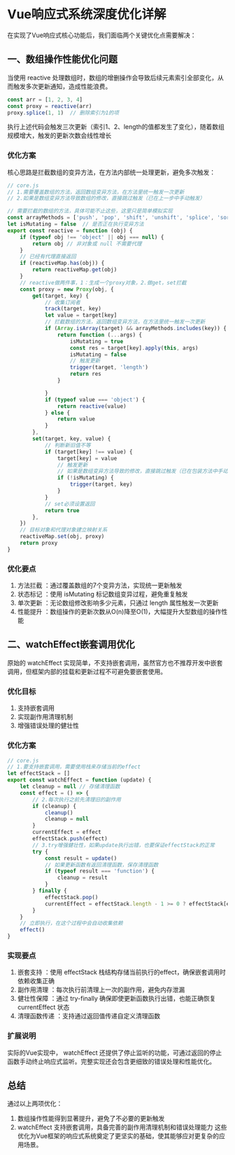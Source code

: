 # Vue响应式系统深度优化详解
在实现了Vue响应式核心功能后，我们面临两个关键优化点需要解决：

## 一、数组操作性能优化问题
当使用 reactive 处理数组时，数组的增删操作会导致后续元素索引全部变化，从而触发多次更新通知，造成性能浪费。
```js
const arr = [1, 2, 3, 4]
const proxy = reactive(arr)
proxy.splice(1, 1)  // 删除索引为1的项

```
执行上述代码会触发三次更新（索引1、2、length的值都发生了变化），随着数组规模增大，触发的更新次数会线性增长

### 优化方案
核心思路是拦截数组的变异方法，在方法内部统一处理更新，避免多次触发：
```js
// core.js
// 1.需要覆盖数组的方法，返回数组变异方法，在方法里统一触发一次更新
// 2.如果是数组变异方法导致数组的修改，直接跳过触发（已在上一步中手动触发）

// 需要拦截的数组的方法，具体可能不止这些，这里只是简单模拟实现
const arrayMethods = ['push', 'pop', 'shift', 'unshift', 'splice', 'sort', 'reverse']
let isMutating = false  // 是否正在执行变异方法
export const reactive = function (obj) {
    if (typeof obj !== 'object' || obj === null) {
        return obj // 非对象或 null 不需要代理
    }
    // 已经有代理直接返回
    if (reactiveMap.has(obj)) {
        return reactiveMap.get(obj)
    }
    // reactive做两件事，1：生成一个proxy对象，2.做get，set拦截
    const proxy = new Proxy(obj, {
        get(target, key) {
            // 收集订阅者
            track(target, key)
            let value = target[key]
            // 拦截数组的方法，返回数组变异方法，在方法里统一触发一次更新
            if (Array.isArray(target) && arrayMethods.includes(key)) {
                return function (...args) {
                    isMutating = true
                    const res = target[key].apply(this, args)
                    isMutating = false
                    // 触发更新
                    trigger(target, 'length')
                    return res
                }

            }
            if (typeof value === 'object') {
                return reactive(value)
            } else {
                return value
            }
        },
        set(target, key, value) {
            // 判断新旧值不等
            if (target[key] !== value) {
                target[key] = value
                // 触发更新
                // 如果是数组变异方法导致的修改，直接跳过触发（已在包装方法中手动触发）
                if (!isMutating) {
                    trigger(target, key)
                }
            }
            // set必须设置返回
            return true
        },
    })
    // 目标对象和代理对象建立映射关系
    reactiveMap.set(obj, proxy)
    return proxy
}
``` 
### 优化要点
1. 方法拦截 ：通过覆盖数组的7个变异方法，实现统一更新触发
2. 状态标记 ：使用 isMutating 标记数组变异过程，避免重复触发
3. 单次更新 ：无论数组修改影响多少元素，只通过 length 属性触发一次更新
4. 性能提升 ：数组操作的更新次数从O(n)降至O(1)，大幅提升大型数组的操作性能

## 二、watchEffect嵌套调用优化
原始的 watchEffect 实现简单，不支持嵌套调用，虽然官方也不推荐开发中嵌套调用，但框架内部的挂载和更新过程不可避免要嵌套使用。

### 优化目标
1. 支持嵌套调用
2. 实现副作用清理机制
3. 增强错误处理的健壮性

### 优化方案

```js
// core.js
// 1.要支持嵌套调用，需要使用栈来存储当前的effect
let effectStack = []
export const watchEffect = function (update) {
    let cleanup = null // 存储清理函数
    const effect = () => {
        // 2.每次执行之前先清理旧的副作用
        if (cleanup) {
            cleanup()
            cleanup = null 
        }
        currentEffect = effect
        effectStack.push(effect)
        // 3.try增强健壮性，如果update执行出错，也要保证effectStack的正常   
        try {
            const result = update()
            // 如果更新函数有返回清理函数，保存清理函数
            if (typeof result === 'function') {
                cleanup = result
            }
        } finally {
            effectStack.pop()
            currentEffect = effectStack.length - 1 >= 0 ? effectStack[effectStack.length - 1] : null
        }
    }
    // 立即执行，在这个过程中会自动收集依赖
    effect()
}
```
### 实现要点
1. 嵌套支持 ：使用 effectStack 栈结构存储当前执行的effect，确保嵌套调用时依赖收集正确
2. 副作用清理 ：每次执行前清理上一次的副作用，避免内存泄漏
3. 健壮性保障 ：通过 try-finally 确保即使更新函数执行出错，也能正确恢复 currentEffect 状态
4. 清理函数传递 ：支持通过返回值传递自定义清理函数

### 扩展说明
实际的Vue实现中， watchEffect 还提供了停止监听的功能，可通过返回的停止函数手动终止响应式监听。完整实现还会包含更细致的错误处理和性能优化。

## 总结
通过以上两项优化：

1. 数组操作性能得到显著提升，避免了不必要的更新触发
2. watchEffect 支持嵌套调用，具备完善的副作用清理机制和错误处理能力
这些优化为Vue框架的响应式系统奠定了更坚实的基础，使其能够应对更复杂的应用场景。
